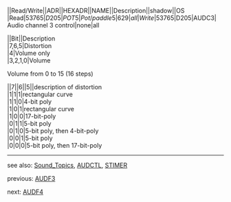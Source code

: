 ||Read/Write||ADR||HEXADR||NAME||Description||shadow||OS  
|Read|53765|$D205|POT5|Pot/paddle 5|629|all  
|Write|53765|$D205|AUDC3| Audio channel 3 control|none|all  
  
||Bit||Description  
|7,6,5|Distortion  
|4|Volume only  
|3,2,1,0|Volume  
  
Volume from 0 to 15 (16 steps)  
  
||7||6||5||description of distortion  
|1|1|1|rectangular curve  
|1|1|0|4-bit poly  
|1|0|1|rectangular curve  
|1|0|0|17-bit-poly  
|0|1|1|5-bit poly  
|0|1|0|5-bit poly, then 4-bit-poly  
|0|0|1|5-bit poly  
|0|0|0|5-bit poly, then 17-bit-poly  
  
---
  
see also: [Sound_Topics](../Sound_Topics/index.md), [AUDCTL](../AUDCTL/index.md), [STIMER](../KBCODE/index.md)  
  
previous: [AUDF3](../AUDF3/index.md)  
  
next: [AUDF4](../AUDF4/index.md)  
